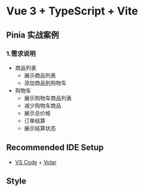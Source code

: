 # Vue 3 + TypeScript + Vite

## Pinia 实战案例
### 1.需求说明
- 商品列表
   - 展示商品列表
   - 添加商品到购物车
- 购物车
   - 展示购物车商品列表
   - 减少购物车商品
   - 展示总价格
   - 订单结算
   - 展示结算状态

## Recommended IDE Setup

- [VS Code](https://code.visualstudio.com/) + [Volar](https://marketplace.visualstudio.com/items?itemName=Vue.volar)

## Style
